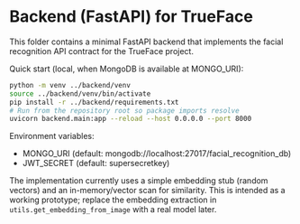 # Backend (FastAPI) for TrueFace

This folder contains a minimal FastAPI backend that implements the facial recognition API contract for the TrueFace project.

Quick start (local, when MongoDB is available at MONGO_URI):

```bash
python -m venv ../backend/venv
source ../backend/venv/bin/activate
pip install -r ../backend/requirements.txt
# Run from the repository root so package imports resolve
uvicorn backend.main:app --reload --host 0.0.0.0 --port 8000
```

Environment variables:

- MONGO_URI (default: mongodb://localhost:27017/facial_recognition_db)
- JWT_SECRET (default: supersecretkey)

The implementation currently uses a simple embedding stub (random vectors) and an in-memory/vector scan for similarity. This is intended as a working prototype; replace the embedding extraction in `utils.get_embedding_from_image` with a real model later.
